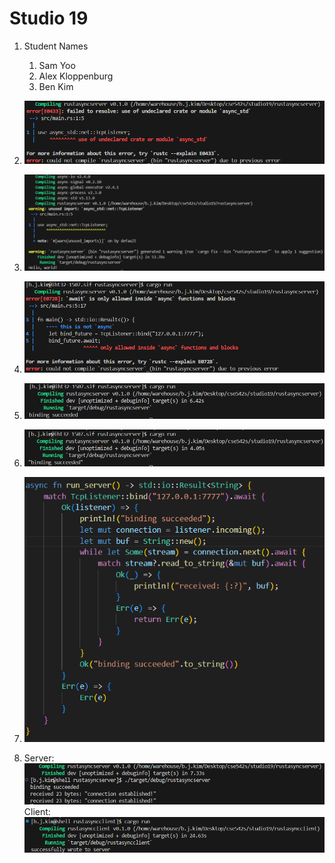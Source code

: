# Studio 19

1. Student Names
    1. Sam Yoo
    2. Alex Kloppenburg
    3. Ben Kim

2. ![alt text](images/image.png)

3. ![alt text](images/image-1.png)

4. ![alt text](images/image-2.png)

5. ![alt text](images/image-3.png)

6. ![alt text](images/image-4.png)

7. ![alt text](images/image-5.png)

8. Server: ![alt text](images/image-6.png)
Client: ![alt text](images/image-7.png)